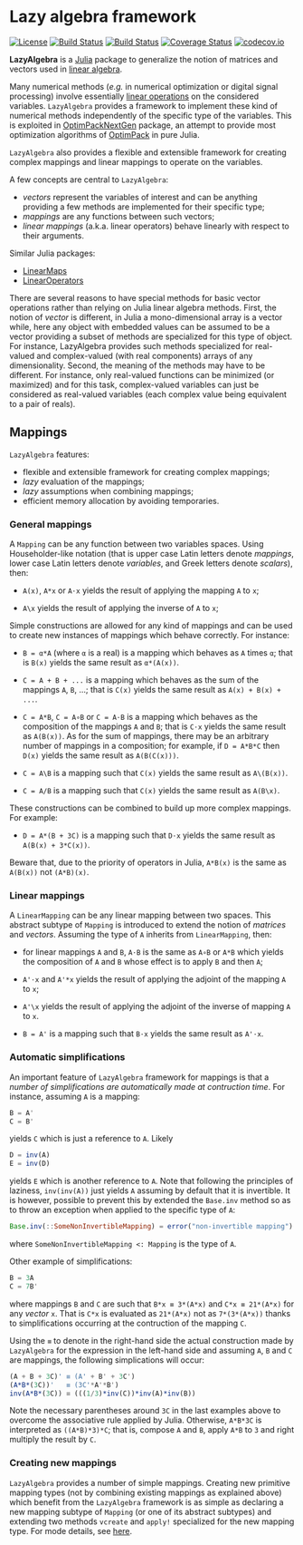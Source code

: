 # Lazy algebra framework

[![License](http://img.shields.io/badge/license-MIT-brightgreen.svg?style=flat)](LICENSE.md)
[![Build Status](https://travis-ci.org/emmt/LazyAlgebra.jl.svg?branch=master)](https://travis-ci.org/emmt/LazyAlgebra.jl)
[![Build Status](https://ci.appveyor.com/api/projects/status/github/emmt/LazyAlgebra.jl?branch=master)](https://ci.appveyor.com/project/emmt/LazyAlgebra-jl/branch/master)
[![Coverage Status](https://coveralls.io/repos/emmt/LazyAlgebra.jl/badge.svg?branch=master&service=github)](https://coveralls.io/github/emmt/LazyAlgebra.jl?branch=master)
[![codecov.io](http://codecov.io/github/emmt/LazyAlgebra.jl/coverage.svg?branch=master)](http://codecov.io/github/emmt/LazyAlgebra.jl?branch=master)

**LazyAlgebra** is a [Julia](http://julialang.org/) package to generalize the
notion of matrices and vectors used in
[linear algebra](https://en.wikipedia.org/wiki/Linear_algebra).

Many numerical methods (*e.g.* in numerical optimization or digital signal
processing) involve essentially
[linear operations](https://en.wikipedia.org/wiki/Vector_space) on the
considered variables.  `LazyAlgebra` provides a framework to implement these
kind of numerical methods independently of the specific type of the variables.
This is exploited in
[OptimPackNextGen](https://github.com/emmt/OptimPackNextGen.jl) package, an
attempt to provide most optimization algorithms of
[OptimPack](https://github.com/emmt/OptimPack) in pure Julia.

`LazyAlgebra` also provides a flexible and extensible framework for creating
complex mappings and linear mappings to operate on the variables.

A few concepts are central to `LazyAlgebra`:
* *vectors* represent the variables of interest and can be anything providing a
  few methods are implemented for their specific type;
* *mappings* are any functions between such vectors;
* *linear mappings* (a.k.a. linear operators) behave linearly with respect to
  their arguments.

Similar Julia packages:
* [LinearMaps](https://github.com/Jutho/LinearMaps.jl)
* [LinearOperators](https://github.com/JuliaSmoothOptimizers/LinearOperators.jl)

There are several reasons to have special methods for basic vector operations
rather than relying on Julia linear algebra methods.  First, the notion of
*vector* is different, in Julia a mono-dimensional array is a vector while,
here any object with embedded values can be assumed to be a vector providing a
subset of methods are specialized for this type of object.  For instance,
LazyAlgebra provides such methods specialized for real-valued and
complex-valued (with real components) arrays of any dimensionality.  Second,
the meaning of the methods may have to be different.  For instance, only
real-valued functions can be minimized (or maximized) and for this task,
complex-valued variables can just be considered as real-valued variables (each
complex value being equivalent to a pair of reals).


## Mappings

`LazyAlgebra` features:
* flexible and extensible framework for creating complex mappings;
* *lazy* evaluation of the mappings;
* *lazy* assumptions when combining mappings;
* efficient memory allocation by avoiding temporaries.


### General mappings

A `Mapping` can be any function between two variables spaces.  Using
Householder-like notation (that is upper case Latin letters denote *mappings*,
lower case Latin letters denote *variables*, and Greek letters denote
*scalars*), then:

* `A(x)`, `A*x` or `A⋅x` yields the result of applying the mapping `A` to `x`;

* `A\x` yields the result of applying the inverse of `A` to `x`;

Simple constructions are allowed for any kind of mappings and can be used to
create new instances of mappings which behave correctly.  For instance:

* `B = α*A` (where `α` is a real) is a mapping which behaves as `A` times `α`;
  that is `B(x)` yields the same result as `α*(A(x))`.

* `C = A + B + ...` is a mapping which behaves as the sum of the mappings `A`,
  `B`, ...; that is `C(x)` yields the same result as `A(x) + B(x) + ...`.

* `C = A*B`, `C = A∘B` or `C = A⋅B` is a mapping which behaves as the
  composition of the mappings `A` and `B`; that is `C⋅x` yields the same result
  as `A(B(x))`.  As for the sum of mappings, there may be an arbitrary number
  of mappings in a composition; for example, if `D = A*B*C` then `D(x)` yields
  the same result as `A(B(C(x)))`.

* `C = A\B` is a mapping such that `C(x)` yields the same result as `A\(B(x))`.

* `C = A/B` is a mapping such that `C(x)` yields the same result as `A(B\x)`.

These constructions can be combined to build up more complex mappings.  For
example:

* `D = A*(B + 3C)` is a mapping such that `D⋅x` yields the same result as
  `A(B(x) + 3*C(x))`.


Beware that, due to the priority of operators in Julia, `A*B(x)` is the same
as `A(B(x))` not `(A*B)(x)`.


### Linear mappings

A `LinearMapping` can be any linear mapping between two spaces.  This abstract
subtype of `Mapping` is introduced to extend the notion of *matrices* and
*vectors*.  Assuming the type of `A` inherits from `LinearMapping`, then:

* for linear mappings `A` and `B`, `A⋅B` is the same as `A∘B` or `A*B` which
  yields the composition of `A` and `B` whose effect is to apply `B` and then
  `A`;

* `A'⋅x` and `A'*x` yields the result of applying the adjoint of the mapping
  `A` to `x`;

* `A'\x` yields the result of applying the adjoint of the inverse of mapping
  `A` to `x`.

* `B = A'` is a mapping such that `B⋅x` yields the same result as `A'⋅x`.


### Automatic simplifications

An important feature of `LazyAlgebra` framework for mappings is that a *number
of simplifications are automatically made at contruction time*.  For instance,
assuming `A` is a mapping:

```julia
B = A'
C = B'
```

yields `C` which is just a reference to `A`.  Likely

```julia
D = inv(A)
E = inv(D)
```

yields `E` which is another reference to `A`.  Note that following the
principles of laziness, `inv(inv(A))` just yields `A` assuming by default that
it is invertible.  It is however, possible to prevent this by extended the
`Base.inv` method so as to throw an exception when applied to the specific type
of `A`:

```julia
Base.inv(::SomeNonInvertibleMapping) = error("non-invertible mapping")
```

where `SomeNonInvertibleMapping <: Mapping` is the type of `A`.

Other example of simplifications:

```julia
B = 3A
C = 7B'
```

where mappings `B` and `C` are such that `B*x ≡ 3*(A*x)` and `C*x ≡ 21*(A*x)`
for any *vector* `x`.  That is `C*x` is evaluated as `21*(A*x)` not as
`7*(3*(A*x))` thanks to simplifications occurring at the contruction of the
mapping `C`.

Using the `≡` to denote in the right-hand side the actual construction made by
`LazyAlgebra` for the expression in the left-hand side and assuming `A`, `B`
and `C` are mappings, the following simplications will occur:

```julia
(A + B + 3C)' ≡ (A' + B' + 3C')
(A*B*(3C))'   ≡ (3C'*A'*B')
inv(A*B*(3C)) ≡ (((1/3)*inv(C))*inv(A)*inv(B))
```

Note the necessary parentheses around `3C` in the last examples above to
overcome the associative rule applied by Julia.  Otherwise, `A*B*3C` is
interpreted as `((A*B)*3)*C`; that is, compose `A` and `B`, apply `A*B` to `3`
and right multiply the result by `C`.


### Creating new mappings

`LazyAlgebra` provides a number of simple mappings.  Creating new primitive
mapping types (not by combining existing mappings as explained above) which
benefit from the `LazyAlgebra` framework is as simple as declaring a new
mapping subtype of `Mapping` (or one of its abstract subtypes) and extending
two methods `vcreate` and `apply!` specialized for the new mapping type.  For
mode details, see [here](doc/mappings.md).
